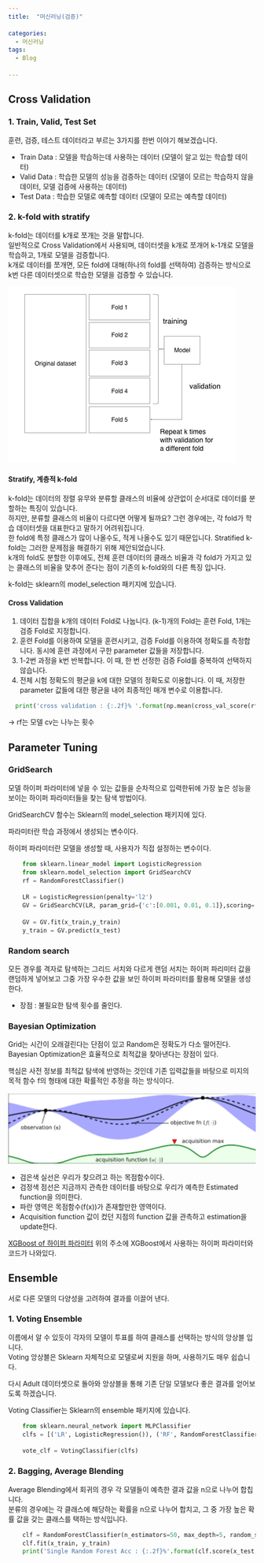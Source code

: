 ```yaml
---
title:  "머신러닝(검증)"

categories:
  - 머신러닝
tags:
  - Blog

---
```


## Cross Validation

### 1. Train, Valid, Test Set

훈련, 검증, 테스트 데이터라고 부르는 3가지를 한번 이야기 해보겠습니다.<br>
* Train Data : 모델을 학습하는데 사용하는 데이터 (모델이 알고 있는 학습할 데이터)
* Valid Data : 학습한 모델의 성능을 검증하는 데이터 (모델이 모르는 학습하지 않을 데이터, 모델 검증에 사용하는 데이터)
* Test Data : 학습한 모델로 예측할 데이터 (모델이 모르는 예측할 데이터)

### 2. k-fold with stratify

k-fold는 데이터를 k개로 쪼개는 것을 말합니다. <br>
일반적으로 Cross Validation에서 사용되며, 데이터셋을 k개로 쪼개어 k-1개로 모델을 학습하고, 1개로 모델을 검증합니다. <br>
k개로 데이터를 쪼개면, 모든 fold에 대해(하나의 fold를 선택하여) 검증하는 방식으로 k번 다른 데이터셋으로 학습한 모델을 검증할 수 있습니다.


![GitHub Logo](/image/kfold.png)

#### Stratify, 계층적 k-fold

k-fold는 데이터의 정렬 유무와 분류할 클래스의 비율에 상관없이 순서대로 데이터를 분할하는 특징이 있습니다.<br>
하지만, 분류할 클래스의 비율이 다르다면 어떻게 될까요? 그런 경우에는, 각 fold가 학습 데이터셋을 대표한다고 말하기 어려워집니다.<br>
한 fold에 특정 클래스가 많이 나올수도, 적게 나올수도 있기 때문입니다. Stratified k-fold는 그러한 문제점을 해결하기 위해 제안되었습니다.<br>
k개의 fold도 분할한 이후에도, 전체 훈련 데이터의 클래스 비율과 각 fold가 가지고 있는 클래스의 비율을 맞추어 준다는 점이 기존의 k-fold와의 다른 특징 입니다.

k-fold는 sklearn의 model_selection 패키지에 있습니다.

#### Cross Validation

1. 데이터 집합을 k개의 데이터 Fold로 나눕니다.
(k-1)개의 Fold는 훈련 Fold, 1개는 검증 Fold로 지정합니다.
2. 훈련 Fold를 이용하여 모델을 훈련시키고, 검증 Fold를 이용하여 정확도를 측정합니다.
동시에 훈련 과정에서 구한 parameter 값들을 저장합니다.
3. 1-2번 과정을 k번 반복합니다.
이 때, 한 번 선정한 검증 Fold를 중복하여 선택하지 않습니다.
4. 전체 시험 정확도의 평균을 k에 대한 모델의 정확도로 이용합니다.
이 때, 저장한 parameter 값들에 대한 평균을 내어 최종적인 매개 변수로 이용합니다.

```python
  print('cross validation : {:.2f}% '.format(np.mean(cross_val_score(rf,kf_data,kf_label,cv=5))*100))
```
-> rf는 모델 cv는 나누는 횟수

## Parameter Tuning

### GridSearch 

모델 하이퍼 파라미터에 넣을 수 있는 값들을 순차적으로 입력한뒤에 가장 높은 성능을 보이는 하이퍼 파라미터들을 찾는 탐색 방법이다.

GridSearchCV 함수는 Sklearn의 model_selection 패키지에 있다.

파라미터란 학습 과정에서 생성되는 변수이다.

하이퍼 파라미터란 모델을 생성할 때, 사용자가 직접 설정하는 변수이다.

```python
    from sklearn.linear_model import LogisticRegression
    from sklearn.model_selection import GridSearchCV
    rf = RandomForestClassifier()

    LR = LogisticRegression(penalty='l2')
    GV = GridSearchCV(LR, param_grid={'c':[0.001, 0.01, 0.1]},scoring='accuracy', cv=4)

    GV = GV.fit(x_train,y_train)
    y_train = GV.predict(x_test)
 ```

 ### Random search

 모든 경우를 격자로 탐색하는 그리드 서치와 다르게 랜덤 서치는 하이퍼 파리미터 값을 랜덤하게 넣어보고 그중 가장 우수한 값을 보인 하이퍼 파라미터를 활용해 모델을 생성한다.

- 장점 : 불필요한 탐색 횟수를 줄인다.

### Bayesian Optimization

Grid는 시간이 오래걸린다는 단점이 있고 Random은 정확도가 다소 떨어진다. Bayesian Optimization은 효율적으로 최적값을 찾아낸다는 장점이 있다.

핵심은 사전 정보를 최적값 탐색에 반영하는 것인데 기존 입력값들을 바탕으로 미지의 목적 함수 f의 형태에 대한 확률적인 추정을 하는 방식이다. 

![GitHub Logo](/image/Bayesian.png)

- 검은색 실선은 우리가 찾으려고 하는 목점함수이다.
- 검정색 점선은 지금까지 관측한 데이터를 바탕으로 우리가 예측한 Estimated function을 의미한다.
- 파란 영역은 목점함수(f(x))가 존재할만한 영역이다.
- Acquisition function 값이 컸던 지점의 function 값을 관측하고 estimation을 update한다.

[XGBoost of 하이퍼 파라미터](https://wooono.tistory.com/102)
위의 주소에 XGBoost에서 사용하는 하이퍼 파라미터와 코드가 나와있다.

## Ensemble

서로 다른 모델의 다양성을 고려하여 결과를 이끌어 낸다.

### 1. Voting Ensemble

이름에서 알 수 있듯이 각자의 모델이 투표를 하여 클래스를 선택하는 방식의 앙상블 입니다. <br>
Voting 앙상블은 Sklearn 자체적으로 모델로써 지원을 하며, 사용하기도 매우 쉽습니다. <br>

다시 Adult 데이터셋으로 돌아와 앙상블을 통해 기존 단일 모델보다 좋은 결과를 얻어보도록 하겠습니다.

Voting Classifier는 Sklearn의 ensemble 패키지에 있습니다.

```python
    from sklearn.neural_network import MLPClassifier
    clfs = [('LR', LogisticRegression()), ('RF', RandomForestClassifier(max_depth=5)), ('MLP', MLPClassifier()) ]

    vote_clf = VotingClassifier(clfs)   
```

### 2. Bagging, Average Blending

 Average Blending에서 회귀의 경우 각 모델들이 예측한 결과 값을 n으로 나누어 합칩니다.<br>
분류의 경우에는 각 클래스에 해당하는 확률을 n으로 나누어 합치고, 그 중 가장 높은 확률 값을 갖는 클래스를 택하는 방식입니다. 


```python
    clf = RandomForestClassifier(n_estimators=50, max_depth=5, random_state=2019)
    clf.fit(x_train, y_train)
    print('Single Random Forest Acc : {:.2f}%'.format(clf.score(x_test, y_test)*100))
```
